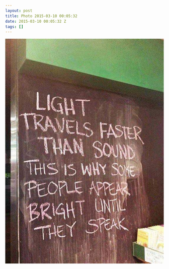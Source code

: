 ```yaml
---
layout: post
title: Photo 2015-03-10 00:05:32
date: 2015-03-10 00:05:32 Z
tags: []
---
```

![](/media/2015/03/113207795969.jpg)
